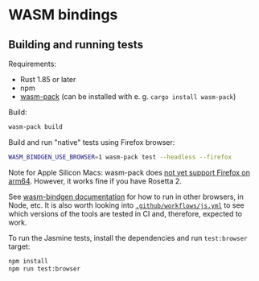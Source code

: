 # WASM bindings

## Building and running tests

Requirements:

- Rust 1.85 or later
- npm
- [wasm-pack](https://github.com/drager/wasm-pack) (can be installed with e. g.
`cargo install wasm-pack`)

Build:
```bash
wasm-pack build
```

Build and run "native" tests using Firefox browser:

```bash
WASM_BINDGEN_USE_BROWSER=1 wasm-pack test --headless --firefox
```

Note for Apple Silicon Macs: wasm-pack does [not yet support Firefox on
arm64](https://github.com/drager/wasm-pack/issues/1449). However, it works fine
if you have Rosetta 2.

See [wasm-bindgen
documentation](https://wasm-bindgen.github.io/wasm-bindgen/wasm-bindgen-test/browsers.html)
for how to run in other browsers, in Node, etc. It is also worth looking into
[`.github/workflows/js.yml`](https://github.com/sensmetry/sysand/blob/main/.github/workflows/js.yml)
to see which versions of the tools are tested in CI and, therefore, expected to work.

To run the Jasmine tests, install the dependencies and run `test:browser` target:

```bash
npm install
npm run test:browser
```
